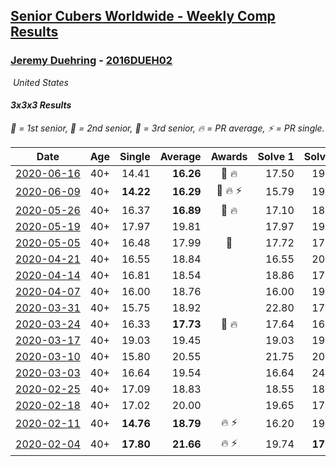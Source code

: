 <style>table {white-space: nowrap;}</style>
<link rel="stylesheet" type="text/css" href="/scw-comp/css/flags.css" />

## [Senior Cubers Worldwide - Weekly Comp Results](/scw-comp/results/)
### [Jeremy Duehring](README.md) - [2016DUEH02](https://www.worldcubeassociation.org/persons/2016DUEH02?event=333)

<i class="flag flag-US" />&nbsp;United States

#### 3x3x3 Results

<span style="white-space: nowrap;">🥇 = 1st senior</span>, <span style="white-space: nowrap;">🥈 = 2nd senior</span>, <span style="white-space: nowrap;">🥉 = 3rd senior</span>, <span style="white-space: nowrap;">🔥 = PR average</span>, <span style="white-space: nowrap;">⚡ = PR single</span>.

| Date | Age | Single | Average | Awards | Solve 1 | Solve 2 | Solve 3 | Solve 4 | Solve 5 | Video |
| :--: | :--: | --: | --: | :--: | --: | --: | --: | --: | --: | :-- |
| [2020-06-16](../../results/2020-06-16/333.md) | 40+ | 14.41 | **16.26** | 🥉 🔥 | 17.50 | 19.22 | 15.83 | 14.41 | 15.45 | [Desktop](https://www.facebook.com/jeremy.duehring/videos/10160134838122846) / [Mobile](https://m.facebook.com/jeremy.duehring/videos/10160134838122846) |
| [2020-06-09](../../results/2020-06-09/333.md) | 40+ | **14.22** | **16.29** | 🥈 🔥 ⚡ | 15.79 | 19.04 | 15.94 | **14.22** | 17.13 | [Desktop](https://www.facebook.com/jeremy.duehring/videos/10160093525337846) / [Mobile](https://m.facebook.com/jeremy.duehring/videos/10160093525337846) |
| [2020-05-26](../../results/2020-05-26/333.md) | 40+ | 16.37 | **16.89** | 🥈 🔥 | 17.10 | 18.50 | 16.57 | 16.99 | 16.37 | [Desktop](https://www.facebook.com/events/688407551989463/permalink/692481941582024) / [Mobile](https://m.facebook.com/events/688407551989463?view=permalink&id=692481941582024) |
| [2020-05-19](../../results/2020-05-19/333.md) | 40+ | 17.97 | 19.81 |  | 17.97 | 19.76 | 23.32 | 19.93 | 19.73 | [Desktop](https://www.facebook.com/events/1880761498725633/permalink/1881865155281934) / [Mobile](https://m.facebook.com/events/1880761498725633?view=permalink&id=1881865155281934) |
| [2020-05-05](../../results/2020-05-05/333.md) | 40+ | 16.48 | 17.99 | 🥉 | 17.72 | 17.73 | 16.48 | 18.51 | 19.23 | [Desktop](https://www.facebook.com/events/3313106775587396/permalink/3318857528345654) / [Mobile](https://m.facebook.com/events/3313106775587396?view=permalink&id=3318857528345654) |
| [2020-04-21](../../results/2020-04-21/333.md) | 40+ | 16.55 | 18.84 |  | 16.55 | 20.34 | 18.40 | 19.02 | 19.10 | [Desktop](https://www.facebook.com/events/880278499062375/permalink/882477718842453) / [Mobile](https://m.facebook.com/events/880278499062375?view=permalink&id=882477718842453) |
| [2020-04-14](../../results/2020-04-14/333.md) | 40+ | 16.81 | 18.54 |  | 18.86 | 17.11 | 19.66 | 23.06 | 16.81 | [Desktop](https://www.facebook.com/events/982619255468618/permalink/987494501647760) / [Mobile](https://m.facebook.com/events/982619255468618?view=permalink&id=987494501647760) |
| [2020-04-07](../../results/2020-04-07/333.md) | 40+ | 16.00 | 18.76 |  | 16.00 | 19.17 | 22.82 | 19.63 | 17.49 | [Desktop](https://www.facebook.com/events/510082903229069/permalink/511658619738164) / [Mobile](https://m.facebook.com/events/510082903229069?view=permalink&id=511658619738164) |
| [2020-03-31](../../results/2020-03-31/333.md) | 40+ | 15.75 | 18.92 |  | 22.80 | 17.73 | 16.23 | 15.75 | DNF | [Desktop](https://www.facebook.com/events/207898257161923/permalink/211646350120447) / [Mobile](https://m.facebook.com/events/207898257161923?view=permalink&id=211646350120447) |
| [2020-03-24](../../results/2020-03-24/333.md) | 40+ | 16.33 | **17.73** | 🥉 🔥 | 17.64 | 16.84 | 16.33 | 18.71 | 19.92 | [Desktop](https://www.facebook.com/events/524456301543611/permalink/527926641196577) / [Mobile](https://m.facebook.com/events/524456301543611?view=permalink&id=527926641196577) |
| [2020-03-17](../../results/2020-03-17/333.md) | 40+ | 19.03 | 19.45 |  | 19.03 | 19.28 | 20.29 | 19.75 | 19.31 | [Desktop](https://www.facebook.com/events/280686576235146/permalink/283204342650036) / [Mobile](https://m.facebook.com/events/280686576235146?view=permalink&id=283204342650036) |
| [2020-03-10](../../results/2020-03-10/333.md) | 40+ | 15.80 | 20.55 |  | 21.75 | 20.34 | 24.61 | 19.55 | 15.80 | [Desktop](https://www.facebook.com/events/164742401163863/permalink/167862610851842) / [Mobile](https://m.facebook.com/events/164742401163863?view=permalink&id=167862610851842) |
| [2020-03-03](../../results/2020-03-03/333.md) | 40+ | 16.64 | 19.54 |  | 16.64 | 24.25 | 19.36 | 21.64 | 17.61 | [Desktop](https://www.facebook.com/events/241721610185997/permalink/242044080153750) / [Mobile](https://m.facebook.com/events/241721610185997?view=permalink&id=242044080153750) |
| [2020-02-25](../../results/2020-02-25/333.md) | 40+ | 17.09 | 18.83 |  | 18.55 | 18.94 | 17.09 | 22.84 | 19.00 | [Desktop](https://www.facebook.com/events/196320811461109/permalink/197238734702650) / [Mobile](https://m.facebook.com/events/196320811461109?view=permalink&id=197238734702650) |
| [2020-02-18](../../results/2020-02-18/333.md) | 40+ | 17.02 | 20.00 |  | 19.65 | 17.02 | 18.32 | 23.94 | 22.04 | [Desktop](https://www.facebook.com/events/2558750947697073/permalink/2564295957142572) / [Mobile](https://m.facebook.com/events/2558750947697073?view=permalink&id=2564295957142572) |
| [2020-02-11](../../results/2020-02-11/333.md) | 40+ | **14.76** | **18.79** | 🔥 ⚡ | 16.20 | 19.89 | 20.68 | 20.29 | **14.76** | [Desktop](https://www.facebook.com/events/616423959107229/permalink/618639688885656) / [Mobile](https://m.facebook.com/events/616423959107229?view=permalink&id=618639688885656) |
| [2020-02-04](../../results/2020-02-04/333.md) | 40+ | **17.80** | **21.66** | 🔥 ⚡ | 19.74 | **17.80** | 22.39 | 23.66 | 22.86 | [Desktop](https://www.facebook.com/groups/1604105099735401/permalink/2134403116705594) / [Mobile](https://m.facebook.com/groups/1604105099735401?view=permalink&id=2134403116705594) |


<!-- Global site tag (gtag.js) - Google Analytics -->
<script async src="https://www.googletagmanager.com/gtag/js?id=UA-86348435-3"></script>
<script>window.dataLayer = window.dataLayer || []; function gtag() {dataLayer.push(arguments);} gtag('js', new Date()); gtag('config', 'UA-86348435-3');</script>
